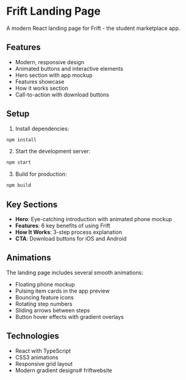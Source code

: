 # Frift Landing Page

A modern React landing page for Frift - the student marketplace app.

## Features

- Modern, responsive design
- Animated buttons and interactive elements
- Hero section with app mockup
- Features showcase
- How it works section
- Call-to-action with download buttons

## Setup

1. Install dependencies:
```bash
npm install
```

2. Start the development server:
```bash
npm start
```

3. Build for production:
```bash
npm build
```

## Key Sections

- **Hero**: Eye-catching introduction with animated phone mockup
- **Features**: 6 key benefits of using Frift
- **How It Works**: 3-step process explanation
- **CTA**: Download buttons for iOS and Android

## Animations

The landing page includes several smooth animations:
- Floating phone mockup
- Pulsing item cards in the app preview
- Bouncing feature icons
- Rotating step numbers
- Sliding arrows between steps
- Button hover effects with gradient overlays

## Technologies

- React with TypeScript
- CSS3 animations
- Responsive grid layout
- Modern gradient designs# friftwebsite
